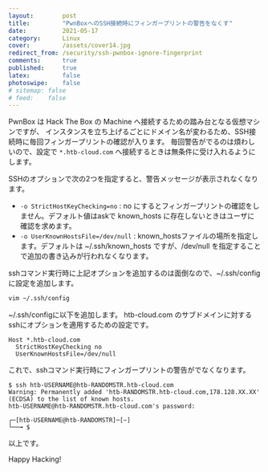 ```yaml
---
layout:        post
title:         "PwnBoxへのSSH接続時にフィンガープリントの警告をなくす"
date:          2021-05-17
category:      Linux
cover:         /assets/cover14.jpg
redirect_from: /security/ssh-pwnbox-ignore-fingerprint
comments:      true
published:     true
latex:         false
photoswipe:    false
# sitemap: false
# feed:    false
---
```


PwnBox は Hack The Box の Machine へ接続するための踏み台となる仮想マシンですが、
インスタンスを立ち上げるごとにドメイン名が変わるため、SSH接続時に毎回フィンガープリントの確認が入ります。
毎回警告がでるのは煩わしいので、設定で `*.htb-cloud.com` へ接続するときは無条件に受け入れるようにします。

SSHのオプションで次の2つを指定すると、警告メッセージが表示されなくなります。

- `-o StrictHostKeyChecking=no` : no にするとフィンガープリントの確認をしません。デフォルト値はaskで known_hosts に存在しないときはユーザに確認を求めます。
- `-o UserKnownHostsFile=/dev/null` : known_hostsファイルの場所を指定します。デフォルトは ~/.ssh/known_hosts ですが、/dev/null を指定することで追加の書き込みが行われなくなります。

sshコマンド実行時に上記オプションを追加するのは面倒なので、~/.ssh/config に設定を追加します。

```bash
vim ~/.ssh/config
```

~/.ssh/configに以下を追加します。
htb-cloud.com のサブドメインに対するsshにオプションを適用するための設定です。

```
Host *.htb-cloud.com
  StrictHostKeyChecking no
  UserKnownHostsFile=/dev/null
```

これで、sshコマンド実行時にフィンガープリントの警告がでなくなります。

```
$ ssh htb-USERNAME@htb-RANDOMSTR.htb-cloud.com
Warning: Permanently added 'htb-RANDOMSTR.htb-cloud.com,178.128.XX.XX' (ECDSA) to the list of known hosts.
htb-USERNAME@htb-RANDOMSTR.htb-cloud.com's password:

┌─[htb-USERNAME@htb-RANDOMSTR]─[~]
└──╼ $
```

以上です。

Happy Hacking!
